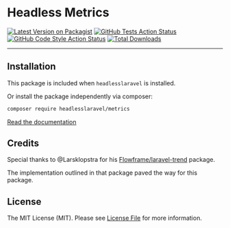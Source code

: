 # Headless Metrics

[![Latest Version on Packagist](https://img.shields.io/packagist/v/headlesslaravel/metrics.svg?style=flat-square)](https://packagist.org/packages/headlesslaravel/metrics)
[![GitHub Tests Action Status](https://img.shields.io/github/workflow/status/headlesslaravel/metrics/run-tests?label=tests)](https://github.com/headlesslaravel/metrics/actions?query=workflow%3Arun-tests+branch%3Amain)
[![GitHub Code Style Action Status](https://img.shields.io/github/workflow/status/headlesslaravel/metrics/Check%20&%20fix%20styling?label=code%20style)](https://github.com/headlesslaravel/metrics/actions?query=workflow%3A"Check+%26+fix+styling"+branch%3Amain)
[![Total Downloads](https://img.shields.io/packagist/dt/headlesslaravel/metrics.svg?style=flat-square)](https://packagist.org/packages/headlesslaravel/metrics)

---

## Installation

This package is included when `headlesslaravel` is installed.

Or install the package independently via composer:

```bash
composer require headlesslaravel/metrics
```

[Read the documentation](https://github.com/headlesslaravel/docs/blob/main/metrics.md)

## Credits

Special thanks to @Larsklopstra for his [Flowframe/laravel-trend](https://github.com/Flowframe/laravel-trend) package. 

The implementation outlined in that package paved the way for this package.

## License

The MIT License (MIT). Please see [License File](LICENSE.md) for more information.
